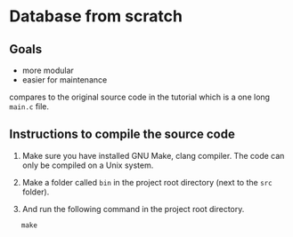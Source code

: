 # Database from scratch

## Goals
* more modular 
* easier for maintenance 

compares to the original source code in the tutorial which is a one long `main.c` file.

## Instructions to compile the source code

1. Make sure you have installed GNU Make, clang compiler. The code can only be compiled on a Unix system.

1. Make a folder called `bin` in the project root directory (next to the `src` folder).

1. And run the following command in the project root directory. 
```
   make
```
